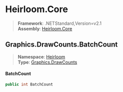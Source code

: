 # Heirloom.Core

> **Framework**: .NETStandard,Version=v2.1  
> **Assembly**: [Heirloom.Core][0]  

## Graphics.DrawCounts.BatchCount

> **Namespace**: [Heirloom][0]  
> **Type**: [Graphics.DrawCounts][1]  

#### BatchCount

```cs
public int BatchCount
```

[0]: ../../../Heirloom.Core.md
[1]: ../Graphics.DrawCounts.md
